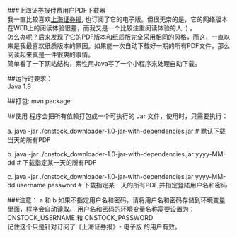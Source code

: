###上海证券报付费用户PDF下载器    
我一直比较喜欢[上海证券报](http://paper.cnstock.com/), 也订阅了它的电子版。但很无奈的是，它的网络版本在WEB上的阅读体验很差，而我又是一个比较注重阅读体验的人 :) 。    
怎么办呢？后来发现了它的PDF版本和纸质版完全采用相同的风格，而这，一直以来是我最喜欢纸质版本的原因。如果能一次自动下载好一期的所有PDF文件，那么阅读起来真是一件很爽的事情。   
简单看了一下网站结构，索性用Java写了一个小程序来处理自动下载。

##运行时要求：   
Java 1.8  

##打包:
mvn package   

##使用
程序会把所有依赖打包成一个可执行的 Jar 文件，使用时，只需要执行：  
  
a. java -jar ./cnstock_downloader-1.0-jar-with-dependencies.jar             # 默认下载当天的所有PDF     

b. java -jar ./cnstock_downloader-1.0-jar-with-dependencies.jar yyyy-MM-dd  # 下载指定某一天的所有PDF     

c. java -jar ./cnstock_downloader-1.0-jar-with-dependencies.jar yyyy-MM-dd username password  # 下载指定某一天的所有PDF,并指定登陆用户名和密码     

###注意：
a 和 b 如果不指定用户名和密码，请将用户名和密码存储到环境变量里面，程序会自动读取。 用户名和密码的环境变量名称需要设置为：CNSTOCK_USERNAME 和 CNSTOCK_PASSWORD     
记住这个只是针对订阅了《上海证券报》- 电子版 的用户有效。    

 


